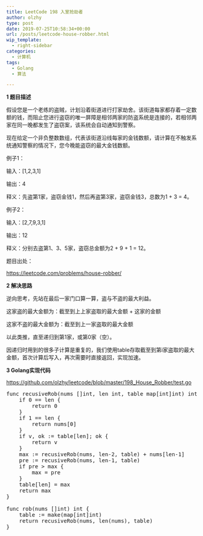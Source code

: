 ```yaml
---
title: LeetCode 198 入室抢劫者
author: olzhy
type: post
date: 2019-07-25T10:58:34+00:00
url: /posts/leetcode-house-robber.html
wip_template:
  - right-sidebar
categories:
  - 计算机
tags:
  - Golang
  - 算法

---
```

**1 题目描述**
  
假设您是一个老练的盗贼，计划沿着街道进行打家劫舍。该街道每家都存着一定数额的钱，而阻止您进行盗窃的唯一屏障是相邻两家的防盗系统是连接的，若相邻两家在同一晚都发生了盗窃案，该系统会自动通知到警察。
  
现在给定一个非负整数数组，代表该街道沿线每家的金钱数额，请计算在不触发系统通知警察的情况下，您今晚能盗窃的最大金钱数额。

例子1：
  
输入：[1,2,3,1]
  
输出：4
  
释义：先盗第1家，盗窃金钱1，然后再盗第3家，盗窃金钱3，总数为1 + 3 = 4。

例子2：
  
输入：[2,7,9,3,1]
  
输出：12
  
释义：分别去盗第1、3、5家，盗窃总金额为2 + 9 + 1 = 12。

题目出处：
  
<a href="https://leetcode.com/problems/house-robber/" target="_blank" rel="noopener">https://leetcode.com/problems/house-robber/</a>

**2 解决思路**
  
逆向思考，先站在最后一家门口算一算，盗与不盗的最大利益。
  
这家盗的最大金额为：截至到上上家盗取的最大金额 + 这家的金额
  
这家不盗的最大金额为：截至到上一家盗取的最大金额
  
以此类推，直至递归到第1家，或第0家（空）。
  
因递归时用到的很多子计算是重复的，我们使用table存取截至到第i家盗取的最大金额，首次计算后写入，再次需要时直接返回，实现加速。

**3 Golang实现代码**
  
<a href="https://github.com/olzhy/leetcode/blob/master/198_House_Robber/test.go" target="_blank" rel="noopener">https://github.com/olzhy/leetcode/blob/master/198_House_Robber/test.go</a>

<pre>func recusiveRob(nums []int, len int, table map[int]int) int {
    if 0 == len {
        return 0
    }
    if 1 == len {
        return nums[0]
    }
    if v, ok := table[len]; ok {
        return v
    }
    max := recusiveRob(nums, len-2, table) + nums[len-1]
    pre := recusiveRob(nums, len-1, table)
    if pre > max {
        max = pre
    }
    table[len] = max
    return max
}

func rob(nums []int) int {
    table := make(map[int]int)
    return recusiveRob(nums, len(nums), table)
}
</pre>